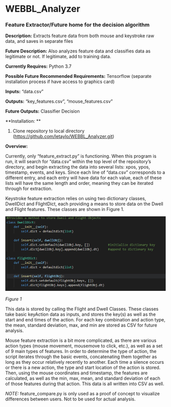 # WEBBL_Analyzer
### Feature Extractor/Future home for the decision algorithm

**Description:** Extracts feature data from both mouse and keystroke raw data, and saves in separate files

**Future Description:** Also analyzes feature data and classifies data as legitimate or not. If legitimate, add to training data.

**Currently Requires:** Python 3.7

**Possible Future Recommended Requirements:** Tensorflow (separate installation process if have access to graphics card)

**Inputs:** “data.csv”

**Outputs:** “key_features.csv”, “mouse_features.csv”

**Future Outputs:** Classifier Decision

**Installation: **
  1.  Clone repository to local directory (https://github.com/letaylo/WEBBL_Analyzer.git)


**Overview:**

Currently, only “feature_extract.py” is functioning. When this program is run, it will search for “data.csv” within the top level of the repository’s directory, and begin extracting the data into several lists: xpos, ypos, timestamp, events, and keys. Since each line of “data.csv” corresponds to a different entry, and each entry will have data for each value, each of these lists will have the same length and order, meaning they can be iterated through for extraction.

Keystroke feature extraction relies on using two dictionary classes, DwellDict and FlightDict, each providing a means to store data on the Dwell and Flight features. These classes are shown in Figure 1.

![alt text](https://raw.githubusercontent.com/letaylo/WEBBL_Analyzer/master/README/keyfeature_dict.PNG?token=AG5EVQPG4K37ZWTG4GCEZLK4XXRIC)

_Figure 1_

This data is stored by calling the Flight and Dwell Classes. These classes take basic keyAction data as inputs, and stores the key(s) as well as the start and end times of the action. For each key combination and action type, the mean, standard deviation, max, and min are stored as CSV for future analysis.

Mouse feature extraction is a bit more complicated, as there are various action types (mouse movement, mousemove to click, etc.), as well as a set of 9 main types of features. In order to determine the type of action, the script iterates through the basic events, concatenating them together as long as they occur relatively recently to another. Each time a silence occurs or there is a new action, the type and start location of the action is stored. Then, using the mouse coordinates and timestamp, the features are calculated, as well as the min, max, mean, and standard deviation of each of those features during that action. This data is all written into CSV as well.

_NOTE:_ feature_compare.py is only used as a proof of concept to visualize differences between users. Not to be used for actual analysis.
